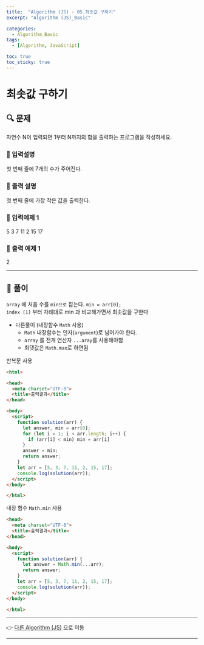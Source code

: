 ```yaml
---
title:  "Algorithm (JS) - 05.최솟값 구하기"
excerpt: "Algorithm (JS)_Basic"

categories:
  - Algorithm_Basic
tags:
  - [Algorithm, JavaScript]

toc: true
toc_sticky: true
---
```


# 최솟값 구하기

##  🔍 문제 
자연수 N이 입력되면 1부터 N까지의 합을 출력하는 프로그램을 작성하세요.

### 🔹 입력설명
첫 번째 줄에 7개의 수가 주어진다.

### 🔹 출력 설명
첫 번째 줄에 가장 작은 값을 출력한다.

### 🔹 입력예제 1
5 3 7 11 2 15 17

### 🔹 출력 예제 1
2

----

##  📌 풀이
`array` 에 처음 수를 `min으로` 잡는다. `min = arr[0];`  
`index [1]` 부터 차례대로 min 과 비교해가면서 최솟값을 구한다
- 다른풀이 (내장함수 `Math` 사용)
  - `Math` 내장함수는 인자(`argument`)로 넘어가야 한다.
  - `array` 를 전개 연산자 `...aray`를 사용해야함
  - 최댓값은 `Math.max`로 하면됨

반복문 사용
```html
<html>

<head>
  <meta charset="UTF-8">
  <title>출력결과</title>
</head>

<body>
  <script>
    function solution(arr) {
      let answer, min = arr[0];
      for (let i = 1; i < arr.length; i++) {
        if (arr[i] < min) min = arr[i]
      }
      answer = min;
      return answer;
    }
    let arr = [5, 3, 7, 11, 2, 15, 17];
    console.log(solution(arr));
  </script>
</body>

</html>
```
내장 함수 `Math.min` 사용
```html
<head>
  <meta charset="UTF-8">
  <title>출력결과</title>
</head>

<body>
  <script>
    function solution(arr) {
      let answer = Math.min(...arr);
      return answer;
    }
    let arr = [5, 3, 7, 11, 2, 15, 17];
    console.log(solution(arr));
  </script>
</body>

</html>
```

---

👉 [다른 Algorithm (JS)](https://jacobkosmart.github.io/categories/Algorithm_Basic) 으로 이동 

---